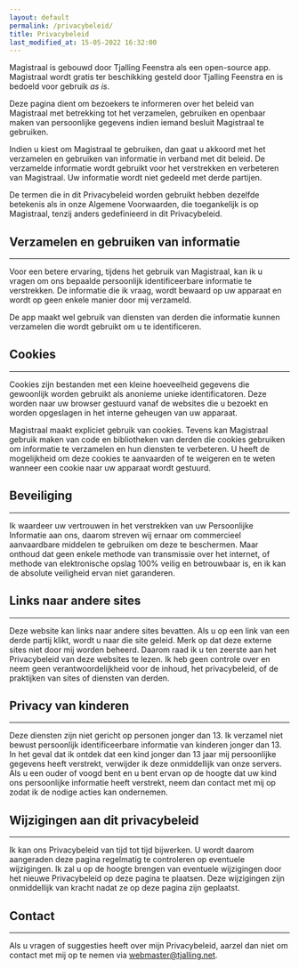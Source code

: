 ```yaml
---
layout: default
permalink: /privacybeleid/
title: Privacybeleid
last_modified_at: 15-05-2022 16:32:00
---
```

Magistraal is gebouwd door Tjalling Feenstra als een open-source app. Magistraal wordt gratis ter beschikking gesteld door Tjalling Feenstra en is bedoeld voor gebruik *as is*.

Deze pagina dient om bezoekers te informeren over het beleid van Magistraal met betrekking tot het verzamelen, gebruiken en openbaar maken van persoonlijke gegevens indien iemand besluit Magistraal te gebruiken.

Indien u kiest om Magistraal te gebruiken, dan gaat u akkoord met het verzamelen en gebruiken van informatie in verband met dit beleid. De verzamelde informatie wordt gebruikt voor het verstrekken en verbeteren van Magistraal. Uw informatie wordt niet gedeeld met derde partijen.

De termen die in dit Privacybeleid worden gebruikt hebben dezelfde betekenis als in onze Algemene Voorwaarden, die toegankelijk is op Magistraal, tenzij anders gedefinieerd in dit Privacybeleid.

## Verzamelen en gebruiken van informatie
---
Voor een betere ervaring, tijdens het gebruik van Magistraal, kan ik u vragen om ons bepaalde persoonlijk identificeerbare informatie te verstrekken. De informatie die ik vraag, wordt bewaard op uw apparaat en wordt op geen enkele manier door mij verzameld.

De app maakt wel gebruik van diensten van derden die informatie kunnen verzamelen die wordt gebruikt om u te identificeren.

## Cookies
---
Cookies zijn bestanden met een kleine hoeveelheid gegevens die gewoonlijk worden gebruikt als anonieme unieke identificatoren. Deze worden naar uw browser gestuurd vanaf de websites die u bezoekt en worden opgeslagen in het interne geheugen van uw apparaat.

Magistraal maakt expliciet gebruik van cookies. Tevens kan Magistraal gebruik maken van code en bibliotheken van derden die cookies gebruiken om informatie te verzamelen en hun diensten te verbeteren. U heeft de mogelijkheid om deze cookies te aanvaarden of te weigeren en te weten wanneer een cookie naar uw apparaat wordt gestuurd.

## Beveiliging
---
Ik waardeer uw vertrouwen in het verstrekken van uw Persoonlijke Informatie aan ons, daarom streven wij ernaar om commercieel aanvaardbare middelen te gebruiken om deze te beschermen. Maar onthoud dat geen enkele methode van transmissie over het internet, of methode van elektronische opslag 100% veilig en betrouwbaar is, en ik kan de absolute veiligheid ervan niet garanderen.

## Links naar andere sites
---
Deze website kan links naar andere sites bevatten. Als u op een link van een derde partij klikt, wordt u naar die site geleid. Merk op dat deze externe sites niet door mij worden beheerd. Daarom raad ik u ten zeerste aan het Privacybeleid van deze websites te lezen. Ik heb geen controle over en neem geen verantwoordelijkheid voor de inhoud, het privacybeleid, of de praktijken van sites of diensten van derden.

## Privacy van kinderen
---
Deze diensten zijn niet gericht op personen jonger dan 13. Ik verzamel niet bewust persoonlijk identificeerbare informatie van kinderen jonger dan 13. In het geval dat ik ontdek dat een kind jonger dan 13 jaar mij persoonlijke gegevens heeft verstrekt, verwijder ik deze onmiddellijk van onze servers. Als u een ouder of voogd bent en u bent ervan op de hoogte dat uw kind ons persoonlijke informatie heeft verstrekt, neem dan contact met mij op zodat ik de nodige acties kan ondernemen.

## Wijzigingen aan dit privacybeleid
---
Ik kan ons Privacybeleid van tijd tot tijd bijwerken. U wordt daarom aangeraden deze pagina regelmatig te controleren op eventuele wijzigingen. Ik zal u op de hoogte brengen van eventuele wijzigingen door het nieuwe Privacybeleid op deze pagina te plaatsen. Deze wijzigingen zijn onmiddellijk van kracht nadat ze op deze pagina zijn geplaatst.

## Contact
---
Als u vragen of suggesties heeft over mijn Privacybeleid, aarzel dan niet om contact met mij op te nemen via [webmaster@tjalling.net](webmaster@tjalling.net).